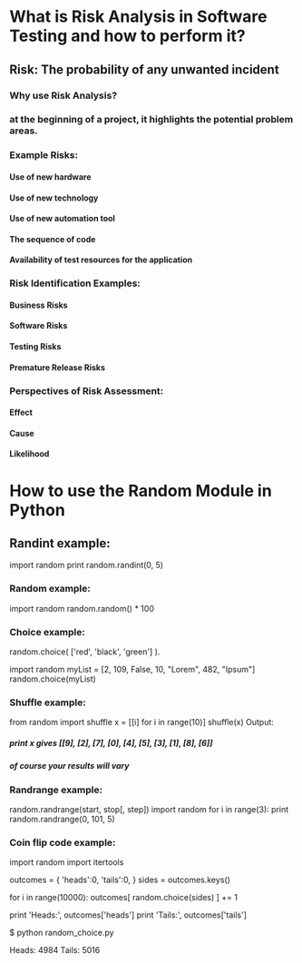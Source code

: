 # What is Risk Analysis in Software Testing and how to perform it?

## Risk: The probability of any unwanted incident 

### Why use Risk Analysis?

### at the beginning of a project, it highlights the potential problem areas.

### Example Risks:
#### Use of new hardware
#### Use of new technology
#### Use of new automation tool
#### The sequence of code
#### Availability of test resources for the application

### Risk Identification Examples:
#### Business Risks
#### Software Risks
#### Testing Risks
#### Premature Release Risks

### Perspectives of Risk Assessment:
#### Effect
#### Cause
#### Likelihood

# How to use the Random Module in Python

## Randint example:
import random
print random.randint(0, 5)

### Random example:
import random
random.random() * 100

### Choice example:
random.choice( ['red', 'black', 'green'] ).

import random
myList = [2, 109, False, 10, "Lorem", 482, "Ipsum"]
random.choice(myList)

### Shuffle example:
from random import shuffle
x = [[i] for i in range(10)]
shuffle(x)
Output:
##### print x  gives  [[9], [2], [7], [0], [4], [5], [3], [1], [8], [6]]
##### of course your results will vary

### Randrange example:
random.randrange(start, stop[, step])
import random
for i in range(3):
    print random.randrange(0, 101, 5)

### Coin flip code example:
import random
import itertools

outcomes = { 'heads':0,
             'tails':0,
             }
sides = outcomes.keys()

for i in range(10000):
    outcomes[ random.choice(sides) ] += 1

print 'Heads:', outcomes['heads']
print 'Tails:', outcomes['tails']

$ python random_choice.py

Heads: 4984
Tails: 5016


